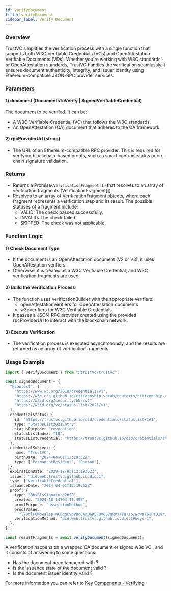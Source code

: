 ```yaml
---
id: verifydocument
title: verifyDocument
sidebar_label: Verify Document
---
```


### Overview

TrustVC simplifies the verification process with a single function that supports both W3C Verifiable Credentials (VCs) and OpenAttestation Verifiable Documents (VDs). Whether you're working with W3C standards or OpenAttestation standards, TrustVC handles the verification seamlessly.It ensures document authenticity, integrity, and issuer identity using Ethereum-compatible JSON-RPC provider services.

### Parameters

#### 1) document (DocumentsToVerify | SignedVerifiableCredential)

The document to be verified. It can be:

- A W3C Verifiable Credential (VC) that follows the W3C standards.
- An OpenAttestation (OA) document that adheres to the OA framework.

#### 2) rpcProviderUrl (string)

- The URL of an Ethereum-compatible RPC provider. This is required for verifying blockchain-based proofs, such as smart contract status or on-chain signature validation.

### Returns

- Returns a Promise`<VerificationFragment[]>` that resolves to an array of verification fragments (VerificationFragment[]).
- Resolves to an array of VerificationFragment objects, where each fragment represents a verification step and its result. The possible statuses of a fragment include:
  - VALID: The check passed successfully.
  - INVALID: The check failed.
  - SKIPPED: The check was not applicable.

### Function Logic

#### 1) Check Document Type

- If the document is an OpenAttestation document (V2 or V3), it uses OpenAttestation verifiers.
- Otherwise, it is treated as a W3C Verifiable Credential, and W3C verification fragments are used.

#### 2) Build the Verification Process

- The function uses verificationBuilder with the appropriate verifiers:
  - openAttestationVerifiers for OpenAttestation documents
  - w3cVerifiers for W3C Verifiable Credentials
- It passes a JSON-RPC provider created using the provided rpcProviderUrl to interact with the blockchain network.

#### 3) Execute Verification

- The verification process is executed asynchronously, and the results are returned as an array of verification fragments.

### Usage Example

```ts
import { verifyDocument } from "@trustvc/trustvc";

const signedDocument = {
  "@context": [
    "https://www.w3.org/2018/credentials/v1",
    "https://w3c-ccg.github.io/citizenship-vocab/contexts/citizenship-v1.jsonld",
    "https://w3id.org/security/bbs/v1",
    "https://w3id.org/vc/status-list/2021/v1",
  ],
  credentialStatus: {
    id: "https://trustvc.github.io/did/credentials/statuslist/1#1",
    type: "StatusList2021Entry",
    statusPurpose: "revocation",
    statusListIndex: "10",
    statusListCredential: "https://trustvc.github.io/did/credentials/statuslist/1",
  },
  credentialSubject: {
    name: "TrustVC",
    birthDate: "2024-04-01T12:19:52Z",
    type: ["PermanentResident", "Person"],
  },
  expirationDate: "2029-12-03T12:19:52Z",
  issuer: "did:web:trustvc.github.io:did:1",
  type: ["VerifiableCredential"],
  issuanceDate: "2024-04-01T12:19:52Z",
  proof: {
    type: "BbsBlsSignature2020",
    created: "2024-10-14T04:11:49Z",
    proofPurpose: "assertionMethod",
    proofValue:
      "l79dlFQMowalep+WCFqgCvpVBcCAr0GDEFUV6S7gRVY/TQ+sp/wcwaT61PaD19rJYUHlKfzccE4m7waZyoLEkBLFiK2g54Q2i+CdtYBgDdkUDsoULSBMcH1MwGHwdjfXpldFNFrHFx/IAvLVniyeMQ==",
    verificationMethod: "did:web:trustvc.github.io:did:1#keys-1",
  },
};

const resultFragments = await verifyDocument(signedDocument);
```

A verification happens on a wrapped OA document or signed w3c VC , and it consists of answering to some questions:

- Has the document been tampered with ?
- Is the issuance state of the document valid ?
- Is the document issuer identity valid ?

For more information you can refer to [Key Components - Verifying](/docs/key-components-of-tradetrust/w3c-vc/verifying-documents/overview)
